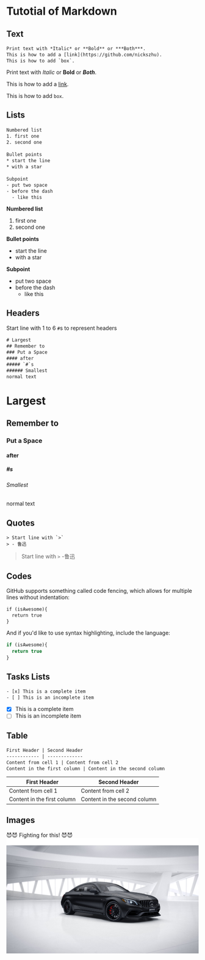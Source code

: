 # Tutotial of Markdown

## Text

```
Print text with *Italic* or **Bold** or ***Both***.
This is how to add a [link](https://github.com/nickszhu).
This is how to add `box`.
```
Print text with *Italic* or **Bold** or ***Both***.

This is how to add a [link](https://github.com/nickszhu).

This is how to add `box`.

## Lists
```
Numbered list
1. first one
2. second one

Bullet points
* start the line
* with a star

Subpoint
- put two space
- before the dash
  - like this
```

**Numbered list**
1. first one
2. second one

**Bullet points**
* start the line
* with a star

**Subpoint**
- put two space
- before the dash
  - like this

## Headers
Start line with 1 to 6 `#`s to represent headers
```
# Largest
## Remember to
### Put a Space
#### after 
##### `#`s
###### Smallest
normal text
```
# Largest
## Remember to
### Put a Space
#### after 
##### #s
###### Smallest
normal text

## Quotes
```
> Start line with `>`
> - 鲁迅
```
> Start line with `>`
> -鲁迅

## Codes

GitHub supports something called code fencing, which allows for multiple lines without indentation:

```
if (isAwesome){
  return true
}
```

And if you'd like to use syntax highlighting, include the language:

```javascript
if (isAwesome){
  return true
}
```

## Tasks Lists
```
- [x] This is a complete item
- [ ] This is an incomplete item
```
- [x] This is a complete item
- [ ] This is an incomplete item

## Table
```
First Header | Second Header
------------ | -------------
Content from cell 1 | Content from cell 2
Content in the first column | Content in the second column
```
First Header | Second Header
------------ | -------------
Content from cell 1 | Content from cell 2
Content in the first column | Content in the second column

## Images
:smiling_imp::smiling_imp: Fighting for this! :smiling_imp::smiling_imp:
![C63S](/images/c63s.jpeg)
